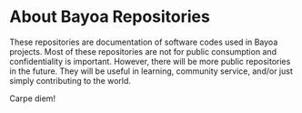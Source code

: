 # About Bayoa Repositories

These repositories are documentation of software codes used in Bayoa projects. Most of these repositories are not for public consumption and confidentiality is important. However, there will be more public repositories in the future. They will be useful in learning, community service, and/or just simply contributing to the world.

Carpe diem!
